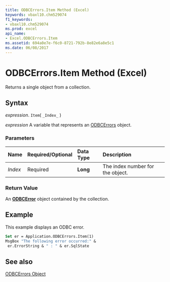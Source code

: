 ```yaml
---
title: ODBCErrors.Item Method (Excel)
keywords: vbaxl10.chm529074
f1_keywords:
- vbaxl10.chm529074
ms.prod: excel
api_name:
- Excel.ODBCErrors.Item
ms.assetid: 694a0e7e-f6c0-8721-792b-8e82e6a8e5c1
ms.date: 06/08/2017
---
```



# ODBCErrors.Item Method (Excel)

Returns a single object from a collection.


## Syntax

 _expression_. `Item`( `_Index_` )

 _expression_ A variable that represents an [ODBCErrors](./Excel.ODBCErrors.md) object.


### Parameters



|**Name**|**Required/Optional**|**Data Type**|**Description**|
|:-----|:-----|:-----|:-----|
| _Index_|Required| **Long**|The index number for the object.|

### Return Value

An  **[ODBCError](Excel.ODBCError.md)** object contained by the collection.


## Example

This example displays an ODBC error.


```vb
Set er = Application.ODBCErrors.Item(1) 
MsgBox "The following error occurred:" & 
 er.ErrorString & " : " & er.SqlState
```


## See also


[ODBCErrors Object](Excel.ODBCErrors.md)

